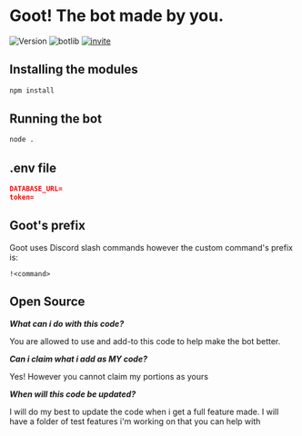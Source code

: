 <h1>Goot! The bot made by you.</h1>


![Version](https://img.shields.io/badge/version-1.3.9-green.svg?cacheSeconds=2592000&style=for-the-badge)
![botlib](https://img.shields.io/badge/powered_by-discord.js-blue?style=for-the-badge)
[![invite](https://img.shields.io/badge/INVITE-GOOT-yellow?style=for-the-badge)](https://discord.com/oauth2/authorize?client_id=784903173767823370&permissions=8&scope=applications.commands%20bot)


## Installing the modules

```sh
npm install
```

## Running the bot
```sh
node .
```

## .env file
```json
DATABASE_URL=
token=
```

## Goot's prefix

Goot uses Discord slash commands however the custom command's prefix is:

```
!<command>
```

## Open Source

***What can i do with this code?***

You are allowed to use and add-to this code to help make the bot better.

***Can i claim what i add as MY code?***

Yes! However you cannot claim my portions as yours

***When will this code be updated?***

I will do my best to update the code when i get a full feature made. I will have a folder of test features i'm working on that you can help with

